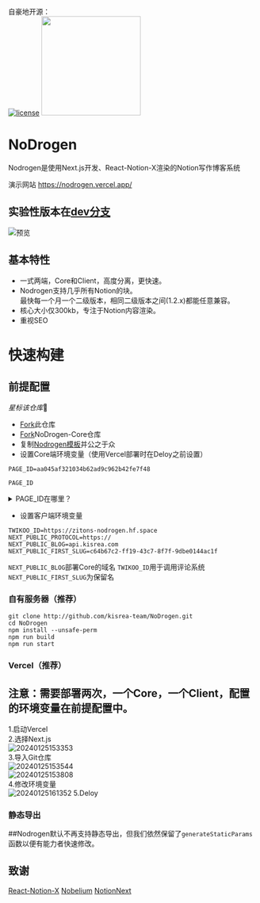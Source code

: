 自豪地开源：<br/>[![license](https://img.shields.io/badge/License-MIT-blue)](https://github.com/kisrea-team/NoDrogen/blob/main/LICENSE)
<img src="https://i0.imgs.ovh/2024/02/08/ba1c2.png" width="200" height="200">

# NoDrogen
Nodrogen是使用Next.js开发、React-Notion-X渲染的Notion写作博客系统

演示网站 https://nodrogen.vercel.app/
## 实验性版本在[dev分支](https://github.com/kisrea-team/Notion-New/tree/dev)
![预览](https://i0.imgs.ovh/2024/02/08/bapfO.png)

## 基本特性
* 一式两端，Core和Client，高度分离，更快速。
* Nodrogen支持几乎所有Notion的块。</br>最快每一个月一个二级版本，相同二级版本之间(1.2.x)都能任意兼容。
* 核心大小仅300kb，专注于Notion内容渲染。
* 重视SEO

# 快速构建
## 前提配置
*星标该仓库*🤪

* [Fork](https://github.com/kisrea-team/NoDrogen/fork)此仓库
* [Fork](https://github.com/kisrea-team/NoDrogen-Core/fork)NoDrogen-Core仓库
* 复制[Nodrogen模板](<https://www.notion.so/kisrea/1ac8cfb2dde44bbc8f6ed18d2acb1e3b?v=86c74e71bd524a29b5dc0fa1a1cf4fce>)并公之于众
* 设置Core端环境变量（使用Vercel部署时在Deloy之前设置）
``` .env.local
PAGE_ID=aa045af321034b62ad9c962b42fe7f48
```

`PAGE_ID`<details><summary>PAGE_ID在哪里？</summary>
打码处就是啦
  <img src="https://i0.imgs.ovh/2024/02/08/baeyd.png">
</details>

* 设置客户端环境变量
``` .env.local
TWIKOO_ID=https://zitons-nodrogen.hf.space
NEXT_PUBLIC_PROTOCOL=https://
NEXT_PUBLIC_BLOG=api.kisrea.com
NEXT_PUBLIC_FIRST_SLUG=c64b67c2-ff19-43c7-8f7f-9dbe0144ac1f
```
`NEXT_PUBLIC_BLOG`部署Core的域名
`TWIKOO_ID`用于调用评论系统
`NEXT_PUBLIC_FIRST_SLUG`为保留名


### 自有服务器（推荐）

```shell
git clone http://github.com/kisrea-team/NoDrogen.git
cd NoDrogen
npm install --unsafe-perm
npm run build
npm run start
```

### Vercel（推荐）

## 注意：需要部署两次，一个Core，一个Client，配置的环境变量在前提配置中。
1.启动Vercel<br />
2.选择Next.js<br />
![20240125153353](https://github.com/kisrea-team/NoDrogen/assets/49295983/c5d256f3-e56e-42e6-8d86-8aae1bfd63b8)<br />
3.导入Git仓库<br />
![20240125153544](https://github.com/kisrea-team/NoDrogen/assets/49295983/88e72d3a-de3e-408b-a1a0-aae5aad02b2f)<br />
![20240125153808](https://github.com/kisrea-team/NoDrogen/assets/49295983/1c5ca88c-0e2b-476c-b2bd-7e2a2e8d9d41)<br />
4.修改环境变量<br />
![20240125161352](https://github.com/kisrea-team/NoDrogen/assets/49295983/01e78939-e269-47ca-886f-a0b2894e491a)
5.Deloy

### 静态导出

##Nodrogen默认不再支持静态导出，但我们依然保留了`generateStaticParams`函数以便有能力者快速修改。


## 致谢

[React-Notion-X](https://github.com/NotionX/react-notion-x)
[Nobelium](https://github.com/craigary/nobelium)
[NotionNext](https://github.com/tangly1024/NotionNext)
